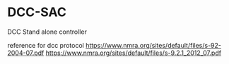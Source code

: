 # DCC-SAC
DCC Stand alone controller


reference for dcc protocol https://www.nmra.org/sites/default/files/s-92-2004-07.pdf https://www.nmra.org/sites/default/files/s-9.2.1_2012_07.pdf
